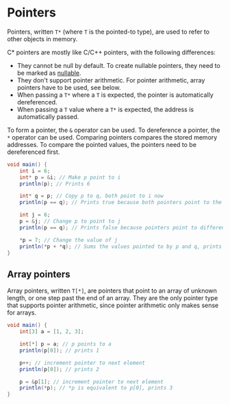 # Pointers

Pointers, written `T*` (where `T` is the pointed-to type), are used to refer to other objects in memory.

C* pointers are mostly like C/C++ pointers, with the following differences:
- They cannot be null by default.
  To create nullable pointers, they need to be marked as [nullable](nullable-types.html).
- They don't support pointer arithmetic. For pointer arithmetic, array pointers have to be used, see below.
- When passing a `T*` where a `T` is expected, the pointer is automatically dereferenced. 
- When passing a `T` value where a `T*` is expected, the address is automatically passed.

To form a pointer, the `&` operator can be used.
To dereference a pointer, the `*` operator can be used.
Comparing pointers compares the stored memory addresses.
To compare the pointed values, the pointers need to be dereferenced first.

```cs
void main() {
    int i = 6;
    int* p = &i; // Make p point to i
    println(p); // Prints 6

    int* q = p; // Copy p to q, both point to i now
    println(p == q); // Prints true because both pointers point to the same memory address

    int j = 6;
    p = &j; // Change p to point to j
    println(p == q); // Prints false because pointers point to different memory addresses

    *p = 7; // Change the value of j
    println(*p + *q); // Sums the values pointed to by p and q, prints 13
}
```

## Array pointers

Array pointers, written `T[*]`, are pointers that point to an array of unknown length, or one step past the end of an array.
They are the only pointer type that supports pointer arithmetic, since pointer arithmetic only makes sense for arrays.

```cs
void main() {
    int[3] a = [1, 2, 3];

    int[*] p = a; // p points to a
    println(p[0]); // prints 1

    p++; // increment pointer to next element
    println(p[0]); // prints 2

    p = &p[1]; // increment pointer to next element
    println(*p); // *p is equivalent to p[0], prints 3
}
```
